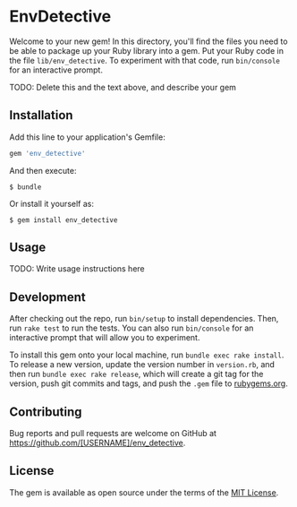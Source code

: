 # EnvDetective

Welcome to your new gem! In this directory, you'll find the files you need to be able to package up your Ruby library into a gem. Put your Ruby code in the file `lib/env_detective`. To experiment with that code, run `bin/console` for an interactive prompt.

TODO: Delete this and the text above, and describe your gem

## Installation

Add this line to your application's Gemfile:

```ruby
gem 'env_detective'
```

And then execute:

    $ bundle

Or install it yourself as:

    $ gem install env_detective

## Usage

TODO: Write usage instructions here

## Development

After checking out the repo, run `bin/setup` to install dependencies. Then, run `rake test` to run the tests. You can also run `bin/console` for an interactive prompt that will allow you to experiment.

To install this gem onto your local machine, run `bundle exec rake install`. To release a new version, update the version number in `version.rb`, and then run `bundle exec rake release`, which will create a git tag for the version, push git commits and tags, and push the `.gem` file to [rubygems.org](https://rubygems.org).

## Contributing

Bug reports and pull requests are welcome on GitHub at https://github.com/[USERNAME]/env_detective.

## License

The gem is available as open source under the terms of the [MIT License](https://opensource.org/licenses/MIT).
